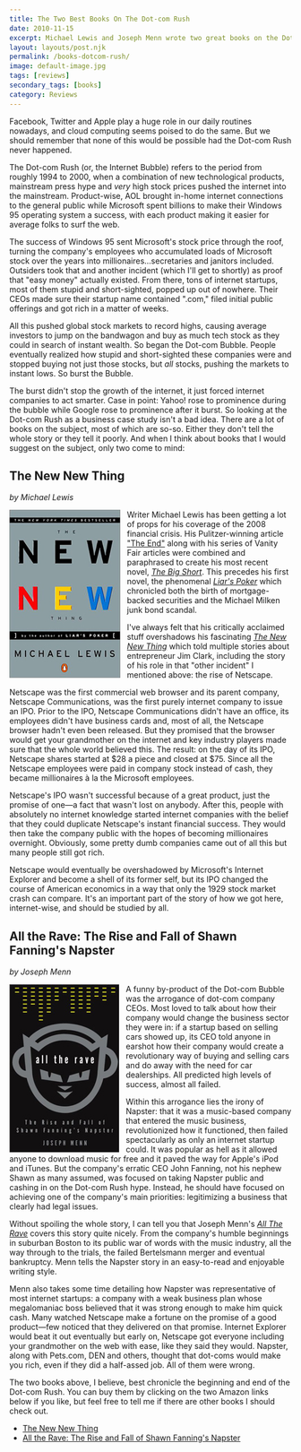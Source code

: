 ```yaml
---
title: The Two Best Books On The Dot-com Rush
date: 2010-11-15
excerpt: Michael Lewis and Joseph Menn wrote two great books on the Dot-com Rush.
layout: layouts/post.njk
permalink: /books-dotcom-rush/
image: default-image.jpg
tags: [reviews]
secondary_tags: [books]
category: Reviews
---
```

Facebook, Twitter and Apple play a huge role in our daily routines nowadays, and cloud computing seems poised to do the same. But we should remember that none of this would be possible had the Dot-com Rush never happened.

The Dot-com Rush (or, the Internet Bubble) refers to the period from roughly 1994 to 2000, when a combination of new technological products, mainstream press hype and *very* high stock prices pushed the internet into the mainstream. Product-wise, AOL brought in-home internet connections to the general public while Microsoft spent billions to make their Windows 95 operating system a success, with each product making it easier for average folks to surf the web.

The success of Windows 95 sent Microsoft's stock price through the roof, turning the company's employees who accumulated loads of Microsoft stock over the years into millionaires…secretaries and janitors included. Outsiders took that and another incident (which I'll get to shortly) as proof that "easy money" actually existed. From there, tons of internet startups, most of them stupid and short-sighted, popped up out of nowhere. Their CEOs made sure their startup name contained ".com," filed initial public offerings and got rich in a matter of weeks.

All this pushed global stock markets to record highs, causing average investors to jump on the bandwagon and buy as much tech stock as they could in search of instant wealth. So began the Dot-com Bubble. People eventually realized how stupid and short-sighted these companies were and stopped buying not just those stocks, but *all* stocks, pushing the markets to instant lows. So burst the Bubble.

The burst didn't stop the growth of the internet, it just forced internet companies to act smarter. Case in point: Yahoo! rose to prominence during the bubble while Google rose to prominence after it burst. So looking at the Dot-com Rush as a business case study isn't a bad idea. There are a lot of books on the subject, most of which are so-so. Either they don't tell the whole story or they tell it poorly. And when I think about books that I would suggest on the subject, only two come to mind:

## The New New Thing
*by Michael Lewis*

<img src="/assets/img/NewNewThing.jpg" alt="The New New Thing book image" class="book-pic">

Writer Michael Lewis has been getting a lot of props for his coverage of the 2008 financial crisis. His Pulitzer-winning article ["The End"][1] along with his series of Vanity Fair articles were combined and paraphrased to create his most recent novel, [*The Big Short*][2]. This precedes his first novel, the phenomenal [*Liar's Poker*][3] which chronicled both the birth of mortgage-backed securities and the Michael Milken junk bond scandal.

I've always felt that his critically acclaimed stuff overshadows his fascinating [*The New New Thing*][4] which told multiple stories about entrepreneur Jim Clark, including the story of his role in that "other incident" I mentioned above: the rise of Netscape.

Netscape was the first commercial web browser and its parent company, Netscape Communications, was the first purely internet company to issue an IPO. Prior to the IPO, Netscape Communications didn't have an office, its employees didn't have business cards and, most of all, the Netscape browser hadn't even been released. But they promised that the browser would get your grandmother on the internet and key industry players made sure that the whole world believed this. The result: on the day of its IPO, Netscape shares started at $28 a piece and closed at $75. Since all the Netscape employees were paid in company stock instead of cash, they became millionaires à la the Microsoft employees.

Netscape's IPO wasn't successful because of a great product, just the promise of one—a fact that wasn't lost on anybody. After this, people with absolutely no internet knowledge started internet companies with the belief that they could duplicate Netscape's instant financial success. They would then take the company public with the hopes of becoming millionaires overnight. Obviously, some pretty dumb companies came out of all this but many people still got rich.

Netscape would eventually be overshadowed by Microsoft's Internet Explorer and become a shell of its former self, but its IPO changed the course of American economics in a way that only the 1929 stock market crash can compare. It's an important part of the story of how we got here, internet-wise, and should be studied by all.

## All the Rave: The Rise and Fall of Shawn Fanning's Napster
*by Joseph Menn*

<img src="/assets/img/AllTheRave.jpg" alt="All The Rave book image" class="book-pic">

A funny by-product of the Dot-com Bubble was the arrogance of dot-com company CEOs. Most loved to talk about how their company would change the business sector they were in: if a startup based on selling cars showed up, its CEO told anyone in earshot how their company would create a revolutionary way of buying and selling cars and do away with the need for car dealerships. All predicted high levels of success, almost all failed.

Within this arrogance lies the irony of Napster: that it was a music-based company that entered the music business, revolutionized how it functioned, then failed spectacularly as only an internet startup could. It was popular as hell as it allowed anyone to download music for free and it paved the way for Apple's iPod and iTunes. But the company's erratic CEO John Fanning, not his nephew Shawn as many assumed, was focused on taking Napster public and cashing in on the Dot-com Rush hype. Instead, he should have focused on achieving one of the company's main priorities: legitimizing a business that clearly had legal issues.

Without spoiling the whole story, I can tell you that Joseph Menn's [*All The Rave*][5] covers this story quite nicely. From the company's humble beginnings in suburban Boston to its public war of words with the music industry, all the way through to the trials, the failed Bertelsmann merger and eventual bankruptcy. Menn tells the Napster story in an easy-to-read and enjoyable writing style.

Menn also takes some time detailing how Napster was representative of most internet startups: a company with a weak business plan whose megalomaniac boss believed that it was strong enough to make him quick cash. Many watched Netscape make a fortune on the promise of a good product—few noticed that they delivered on that promise. Internet Explorer would beat it out eventually but early on, Netscape got everyone including your grandmother on the web with ease, like they said they would. Napster, along with Pets.com, DEN and others, thought that dot-coms would make you rich, even if they did a half-assed job. All of them were wrong.

The two books above, I believe, best chronicle the beginning and end of the Dot-com Rush. You can buy them by clicking on the two Amazon links below if you like, but feel free to tell me if there are other books I should check out.

*   [The New New Thing][4]
*   [All the Rave: The Rise and Fall of Shawn Fanning's Napster][5]

[1]: https://people.umass.edu/kazemi/The%20End.pdf
[2]: http://www.amazon.com/The-Big-Short-Doomsday-Machine/dp/0393338827/ref=sr_1_1?ie=UTF8&qid=1373150165&sr=8-1&keywords=big+short
[3]: http://www.amazon.com/Liars-Poker-Michael-Lewis/dp/039333869X/ref=sr_1_1?s=books&ie=UTF8&qid=1373150233&sr=1-1
[4]: http://www.amazon.com/New-Thing-Silicon-Valley-Story/dp/0140296468/
[5]: http://www.amazon.com/All-Rave-Shawn-Fannings-Napster/dp/B000ENBO0S/

<style>
.book-pic {
  float: left; 
  padding: 0 12px 0 0;
}

@media (max-width: 768px) {
  .book-pic {
    float: none;
    display: block;
    margin: 0 auto;
  }
}
</style>

<script type="application/ld+json">
{
  "@context": "http://schema.org/",
  "@type": "Review",
  "author": {
    "@type": "Person",
    "name": "Kai 'kaidez' Gittens"
  },
  "reviewBody": "'The New New Thing' by Michael Lewis tells the story of how the dot-com rush of the mid-to-late 1990s started, with a strong focus on the Netscape IPO",
  "itemReviewed": {
    "@type": "Book",
    "name": "The New New Thing",
    "author": {
      "@type": "Person",
      "name": "Michael Lewis"
    },
    "isbn": "9781480580237"
  },
  "reviewRating": {
    "@type": "Rating",
    "ratingValue": "5",
    "bestRating": "5"
  }
}
</script>

<script type="application/ld+json">
{
  "@context": "http://schema.org/",
  "@type": "Review",
  "author": {
    "@type": "Person",
    "name": "Kai 'kaidez' Gittens"
  },
  "reviewBody": "'The New New Thing' by Joseph Menn tells the story of how the dot-com rush of the mid-to-late 1990s started, with a strong focus on the Netscape IPO",
  "itemReviewed": {
    "@type": "Book",
    "name": "All the Rave: The Rise and Fall of Shawn Fanning's Napster",
    "author": {
      "@type": "Person",
      "name": "Joseph Menn"
    },
    "isbn": "9781400050062"
  },
  "reviewRating": {
    "@type": "Rating",
    "ratingValue": "5",
    "bestRating": "5"
  }
}
</script>


